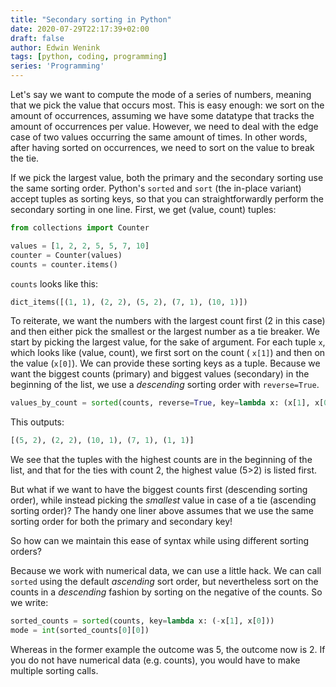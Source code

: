 ```yaml
---
title: "Secondary sorting in Python"
date: 2020-07-29T22:17:39+02:00
draft: false
author: Edwin Wenink
tags: [python, coding, programming]
series: 'Programming'
---
```


Let's say we want to compute the mode of a series of numbers, meaning that we pick the value that occurs most. 
This is easy enough: we sort on the amount of occurrences, assuming we have some datatype that tracks the amount of occurrences per value.
However, we need to deal with the edge case of two values occurring the same amount of times. 
In other words, after having sorted on occurrences, we need to sort on the value to break the tie.

If we pick the largest value, both the primary and the secondary sorting use the same sorting order.
Python's `sorted` and `sort` (the in-place variant) accept tuples as sorting keys, so that you can straightforwardly perform the secondary sorting in one line. 
First, we get (value, count) tuples:

```python
from collections import Counter

values = [1, 2, 2, 5, 5, 7, 10]
counter = Counter(values)
counts = counter.items()
```

`counts` looks like this:

```python
dict_items([(1, 1), (2, 2), (5, 2), (7, 1), (10, 1)])
```

To reiterate, we want the numbers with the largest count first (2 in this case) and then either pick the smallest or the largest number as a tie breaker.
We start by picking the largest value, for the sake of argument.
For each tuple `x`, which looks like (value, count), we first sort on the count ( `x[1]`) and then on the value (`x[0]`).
We can provide these sorting keys as a tuple.
Because we want the biggest counts (primary) and biggest values (secondary) in the beginning of the list, we use a *descending* sorting order with `reverse=True`.

```python
values_by_count = sorted(counts, reverse=True, key=lambda x: (x[1], x[0]))
```

This outputs: 

```python
[(5, 2), (2, 2), (10, 1), (7, 1), (1, 1)] 
```

We see that the tuples with the highest counts are in the beginning of the list, and that for the ties with count 2, the highest value (5>2) is listed first.

But what if we want to have the biggest counts first (descending sorting order), while instead picking the *smallest* value in case of a tie (ascending sorting order)?
The handy one liner above assumes that we use the same sorting order for both the primary and secondary key!

So how can we maintain this ease of syntax while using different sorting orders?

Because we work with numerical data, we can use a little hack. 
We can call `sorted` using the default *ascending* sort order, but nevertheless sort on the counts in a *descending* fashion by sorting on the negative of the counts. 
So we write:

```python
sorted_counts = sorted(counts, key=lambda x: (-x[1], x[0]))
mode = int(sorted_counts[0][0])
```

Whereas in the former example the outcome was 5, the outcome now is 2.
If you do not have numerical data (e.g. counts), you would have to make multiple sorting calls.
